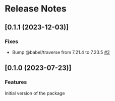 # Release Notes

## [0.1.1 (2023-12-03)]

### Fixes

- Bump @babel/traverse from 7.21.4 to 7.23.5 [#2](https://github.com/axe-api/client/security/dependabot/2)

## [0.1.0 (2023-07-23)]

### Features

Initial version of the package

